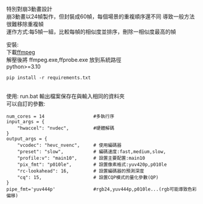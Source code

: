 特別對崩3動畫設計<br>
崩3動畫以24幀製作，但封裝成60幀，每個場景的重複順序還不同
導致一般方法很難移除重複幀<br>
運作方式:每5幀一組，比較每幀的相似度並排序，刪除一相似度最高的幀<br>

安裝:<br>
下載[ffmpeg](https://ffmpeg.org)<br>
解壓後將 ffmpeg.exe,ffprobe.exe 放到系統路徑<br>
python>=3.10
```
pip install -r requirements.txt
```
<br>
使用:
run.bat
輸出檔案保存在與輸入相同的資料夾<br>
可以自訂的參數:

```
num_cores = 14                  #多執行序
input_args = {
    "hwaccel": "nvdec",         #硬體解碼
}
output_args = {
    "vcodec": "hevc_nvenc",     # 使用編碼器
    "preset": "slow",           # 編碼速度:fast,medium,slow,
    "profile:v": "main10",      # 設置主要配置:main10
    "pix_fmt": "p010le",        # 設置像素格式:yuv420p,p010le
    "rc-lookahead": 16,         # 設置編碼器的預測深度
    "cq": 15,                   # 設置CQP模式的量化參數(QP)
}
pipe_fmt='yuv444p'              #rgb24,yuv444p,p010le...(rgb可能導致色彩偏移)
```
